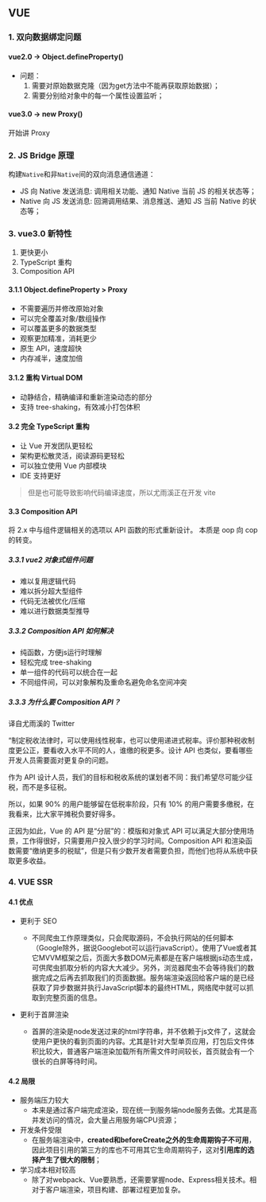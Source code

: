 ## VUE
### 1. 双向数据绑定问题
#### vue2.0 -> Object.defineProperty()
* 问题：
    1. 需要对原始数据克隆（因为get方法中不能再获取原始数据）；
    2. 需要分别给对象中的每一个属性设置监听；
#### vue3.0 -> new Proxy()
开始讲 Proxy

### 2. JS Bridge 原理
构建`Native`和非`Native`间的双向消息通信通道：
- JS 向 Native 发送消息: 调用相关功能、通知 Native 当前 JS 的相关状态等；
- Native 向 JS 发送消息: 回溯调用结果、消息推送、通知 JS 当前 Native 的状态等；

### 3. vue3.0 新特性
1. 更快更小
2. TypeScript 重构
3. Composition API

#### 3.1.1 Object.defineProperty >  Proxy
* 不需要遍历并修改原始对象
* 可以完全覆盖对象/数组操作
* 可以覆盖更多的数据类型
* 观察更加精准，消耗更少
* 原生 API，速度超快
* 内存减半，速度加倍

#### 3.1.2 重构 Virtual DOM
* 动静结合，精确编译和重新渲染动态的部分
* 支持 tree-shaking，有效减小打包体积

#### 3.2 完全 TypeScript 重构
* 让 Vue 开发团队更轻松 
* 架构更松散灵活，阅读源码更轻松 
* 可以独立使用 Vue 内部模块 
* IDE 支持更好
> 但是也可能导致影响代码编译速度，所以尤雨溪正在开发 vite

#### 3.3 Composition API
将 2.x 中与组件逻辑相关的选项以 API 函数的形式重新设计。
本质是 oop 向 cop 的转变。
##### 3.3.1 vue2 对象式组件问题
* 难以复用逻辑代码
* 难以拆分超大型组件
* 代码无法被优化/压缩
* 难以进行数据类型推导

##### 3.3.2 Composition API 如何解决
* 纯函数，方便js运行时理解
* 轻松完成 tree-shaking
* 单一组件的代码可以统合在一起
* 不同组件间，可以对象解构及重命名避免命名空间冲突

##### 3.3.3 为什么要 Composition API？
译自尤雨溪的 Twitter

“制定税收法律时，可以使用线性税率，也可以使用递进式税率。评价那种税收制度更公正，要看收入水平不同的人，谁缴的税更多。设计 API 也类似，要看哪些开发人员需要面对更复杂的问题。

作为 API 设计人员，我们的目标和税收系统的谋划者不同：我们希望尽可能少征税，而不是多征税。

所以，如果 90% 的用户能够留在低税率阶段，只有 10% 的用户需要多缴税，在我看来，比大家平摊税负要好得多。

正因为如此，Vue 的 API 是“分层”的：模版和对象式 API 可以满足大部分使用场景，工作得很好，只需要用户投入很少的学习时间。Composition API 和渲染函数需要“缴纳更多的税赋”，但是只有少数开发者需要负担，而他们也将从系统中获取更多收益。

### 4. VUE SSR
#### 4.1 优点
- 更利于 SEO
  - 不同爬虫工作原理类似，只会爬取源码，不会执行网站的任何脚本（Google除外，据说Googlebot可以运行javaScript）。使用了Vue或者其它MVVM框架之后，页面大多数DOM元素都是在客户端根据js动态生成，可供爬虫抓取分析的内容大大减少。另外，浏览器爬虫不会等待我们的数据完成之后再去抓取我们的页面数据。服务端渲染返回给客户端的是已经获取了异步数据并执行JavaScript脚本的最终HTML，网络爬中就可以抓取到完整页面的信息。

- 更利于首屏渲染
  - 首屏的渲染是node发送过来的html字符串，并不依赖于js文件了，这就会使用户更快的看到页面的内容。尤其是针对大型单页应用，打包后文件体积比较大，普通客户端渲染加载所有所需文件时间较长，首页就会有一个很长的白屏等待时间。

#### 4.2 局限

- 服务端压力较大
  - 本来是通过客户端完成渲染，现在统一到服务端node服务去做。尤其是高并发访问的情况，会大量占用服务端CPU资源；
- 开发条件受限
  - 在服务端渲染中，**created和beforeCreate之外的生命周期钩子不可用**，因此项目引用的第三方的库也不可用其它生命周期钩子，这对**引用库的选择产生了很大的限制**；
- 学习成本相对较高
  - 除了对webpack、Vue要熟悉，还需要掌握node、Express相关技术。相对于客户端渲染，项目构建、部署过程更加复杂。








